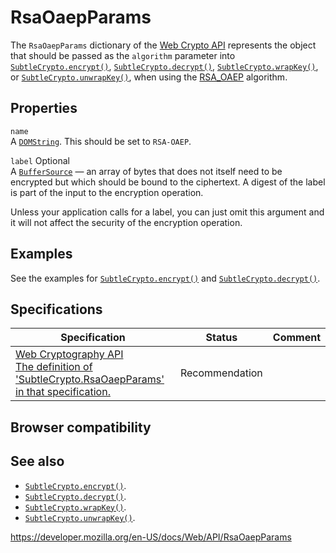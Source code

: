 # RsaOaepParams

The `RsaOaepParams` dictionary of the [Web Crypto API](web_crypto_api) represents the object that should be passed as the `algorithm` parameter into [`SubtleCrypto.encrypt()`](subtlecrypto/encrypt), [`SubtleCrypto.decrypt()`](subtlecrypto/decrypt), [`SubtleCrypto.wrapKey()`](subtlecrypto/wrapkey), or [`SubtleCrypto.unwrapKey()`](subtlecrypto/unwrapkey), when using the [RSA_OAEP](subtlecrypto/encrypt#rsa-oaep) algorithm.

## Properties

`name`  
A [`DOMString`](domstring). This should be set to `RSA-OAEP`.

`label` <span class="badge inline optional">Optional</span>  
A [`BufferSource`](buffersource) — an array of bytes that does not itself need to be encrypted but which should be bound to the ciphertext. A digest of the label is part of the input to the encryption operation.

Unless your application calls for a label, you can just omit this argument and it will not affect the security of the encryption operation.

## Examples

See the examples for [`SubtleCrypto.encrypt()`](subtlecrypto/encrypt) and [`SubtleCrypto.decrypt()`](subtlecrypto/decrypt).

## Specifications

<table><thead><tr class="header"><th>Specification</th><th>Status</th><th>Comment</th></tr></thead><tbody><tr class="odd"><td><a href="https://www.w3.org/TR/WebCryptoAPI/#dfn-RsaOaepParams">Web Cryptography API<br />
<span class="small">The definition of 'SubtleCrypto.RsaOaepParams' in that specification.</span></a></td><td><span class="spec-rec">Recommendation</span></td><td></td></tr></tbody></table>

## Browser compatibility

## See also

- [`SubtleCrypto.encrypt()`](subtlecrypto/encrypt).
- [`SubtleCrypto.decrypt()`](subtlecrypto/decrypt).
- [`SubtleCrypto.wrapKey()`](subtlecrypto/wrapkey).
- [`SubtleCrypto.unwrapKey()`](subtlecrypto/unwrapkey).

<a href="https://developer.mozilla.org/en-US/docs/Web/API/RsaOaepParams" class="_attribution-link">https://developer.mozilla.org/en-US/docs/Web/API/RsaOaepParams</a>
